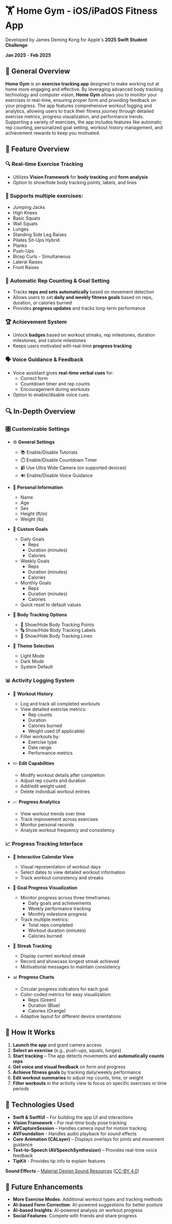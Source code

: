 # 🏋️ Home Gym - iOS/iPadOS Fitness App
Developed by James Deming Kong for Apple's **2025 Swift Student Challenge**

**Jan 2025** - **Feb 2025**

## 📌 General Overview

**Home Gym** is an **exercise tracking app** designed to make working out at home more engaging and effective. By leveraging advanced body tracking technology and computer vision, **Home Gym** allows you to monitor your exercises in real-time, ensuring proper form and providing feedback on your progress. The app features comprehensive workout logging and analytics, allowing users to track their fitness journey through detailed exercise metrics, progress visualization, and performance trends. Supporting a variety of exercises, the app includes features like automatic rep counting, personalized goal setting, workout history management, and achievement rewards to keep you motivated.

## 🎯 Feature Overview

### 🔍 **Real-time Exercise Tracking**

- Utilizes **Vision Framework** for **body tracking** and **form analysis**
- Option to show/hide body tracking points, labels, and lines

### 🏃 Supports multiple exercises:

- Jumping Jacks
- High Knees
- Basic Squats
- Wall Squats
- Lunges
- Standing Side Leg Raises
- Pilates Sit-Ups Hybrid
- Planks
- Push-Ups
- Bicep Curls - Simultaneous
- Lateral Raises
- Front Raises

### 🔢 **Automatic Rep Counting & Goal Setting**

- Tracks **reps and sets automatically** based on movement detection
- Allows users to set **daily and weekly fitness goals** based on reps, duration, or calories burned
- Provides **progress updates** and tracks long-term performance

### 🏆 **Achievement System**

- Unlock **badges** based on workout streaks, rep milestones, duration milestones, and calorie milestones
- Keeps users motivated with real-time **progress tracking**

### 🗣️ **Voice Guidance & Feedback**

- Voice assistant gives **real-time verbal cues** for:
    - Correct form
    - Countdown timer and rep counts
    - Encouragement during workouts
- Option to enable/disable voice cues.

## 🔍 In-Depth Overview
### 🎛️ **Customizable Settings**

- ⚙️ **General Settings**
  - 📚 Enable/Disable Tutorials
  - ⏱️ Enable/Disable Countdown Timer
  - 📹 Use Ultra Wide Camera (on supported devices)
  - 🔊 Enable/Disable Voice Guidance

- 👤 **Personal Information**
  - Name
  - Age
  - Sex
  - Height (ft/in)
  - Weight (lb)

- 🎯 **Custom Goals**
  - Daily Goals
    - Reps
    - Duration (minutes)
    - Calories
  - Weekly Goals
    - Reps
    - Duration (minutes)
    - Calories
  - Monthly Goals
    - Reps
    - Duration (minutes)
    - Calories
  - Quick reset to default values

- 🏃 **Body Tracking Options**
  - 🔴 Show/Hide Body Tracking Points
  - 🔠 Show/Hide Body Tracking Labels
  - 🔵 Show/Hide Body Tracking Lines

- 🎨 **Theme Selection**
  - Light Mode
  - Dark Mode
  - System Default

### 📊 **Activity Logging System**

- 📝 **Workout History**
  - Log and track all completed workouts
  - View detailed exercise metrics:
    - Rep counts
    - Duration
    - Calories burned
    - Weight used (if applicable)
  - Filter workouts by:
    - Exercise type
    - Date range
    - Performance metrics

- ✏️ **Edit Capabilities**
  - Modify workout details after completion
  - Adjust rep counts and duration
  - Add/edit weight used
  - Delete individual workout entries

- 📈 **Progress Analytics**
  - View workout trends over time
  - Track improvement across exercises
  - Monitor personal records
  - Analyze workout frequency and consistency

### 📈 **Progress Tracking Interface**

- 📅 **Interactive Calendar View**
  - Visual representation of workout days
  - Select dates to view detailed workout information
  - Track workout consistency and streaks

- 🎯 **Goal Progress Visualization**
  - Monitor progress across three timeframes:
    - Daily goals and achievements
    - Weekly performance tracking
    - Monthly milestone progress
  - Track multiple metrics:
    - Total reps completed
    - Workout duration (minutes)
    - Calories burned

- 🏃 **Streak Tracking**
  - Display current workout streak
  - Record and showcase longest streak achieved
  - Motivational messages to maintain consistency

- 📊 **Progress Charts**
  - Circular progress indicators for each goal
  - Color-coded metrics for easy visualization:
    - Reps (Green)
    - Duration (Blue)
    - Calories (Orange)
  - Adaptive layout for different device orientations

## 📱 How It Works

1.  **Launch the app** and grant camera access
2.  **Select an exercise** (e.g., push-ups, squats, lunges)
3.  **Start tracking** – The app detects movements and **automatically counts reps**
4.  **Get voice and visual feedback** on form and progress
5.  **Achieve fitness goals** by tracking daily/weekly performance
6.  **Edit workout summaries** to adjust rep counts, time, or weight
7.  **Filter workouts** in the activity view to focus on specific exercises or time periods

## 🔧 Technologies Used

- **Swift & SwiftUI** – For building the app UI and interactions
- **Vision Framework** – For real-time body pose tracking
- **AVCaptureSession** – Handles camera input for motion tracking
- **AVFoundation** - Handles audio playback for sound effects
- **Core Animation (CALayer)** – Displays overlays for joints and movement guidance
- **Text-to-Speech (AVSpeechSynthesizer)** – Provides real-time voice feedback
- **TipKit** - Provides tip info to explain features

**Sound Effects** – [Material Design Sound Resources](https://m2.material.io/design/sound/sound-resources.html#) ([CC-BY 4.0](https://creativecommons.org/licenses/by/4.0/legalcode))

## 🚀 Future Enhancements

- **More Exercise Modes**: Additional workout types and tracking methods
- **AI-based Form Correction**: AI-powered suggestions for better posture
- **AI-based Insights**: AI-powered analysis on workout progress
- **Social Features**: Compete with friends and share progress